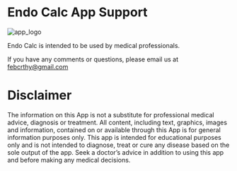 # Endo Calc App Support


![app_logo](https://user-images.githubusercontent.com/85646938/180656502-8f97583e-b914-4bee-ab92-580716affffb.png)

Endo Calc is intended to be used by medical professionals. 

If you have any comments or questions, please email us at febcrthy@gmail.com

# Disclaimer 

The information on this App is not a substitute for professional medical advice, diagnosis or treatment. All content, including text, graphics, images and information, contained on or available through this App is for general information purposes only. This app is intended for educational purposes only and is not intended to diagnose, treat or cure any disease based on the sole output of the app.  Seek a doctor’s advice in addition to using this app and before making any medical decisions.
